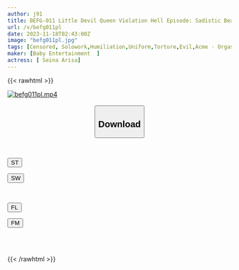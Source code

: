 ```yaml
---
author: j91
title: BEFG-011 Little Devil Queen Violation Hell Episode: Sadistic Beautiful Girl Torture! Disgraceful And Humiliating Two-hole Toying Alice Oto
url: /v/befg011pl
date: 2023-11-18T02:43:00Z
image: "befg011pl.jpg"
tags: [Censored, Solowork,Humiliation,Uniform,Torture,Evil,Acme · Orgasm]
maker: [Baby Entertainment  ]
actress: [ Seina Arisa]
---
```



{{< rawhtml >}}

<div class="video" data-videoid="kDrrwpLD7OHOxJr">
    <a href="javascript:;">
        <img src="/v/befg011pl/befg011pl.jpg" width="WIDTH" height="HEIGHT" alt="befg011pl.mp4" loading="lazy">
    </a>
</div>

<script type="text/javascript" src="https://j91.asia/asset/on-demand-st.js"></script>

<br>
  <link rel="stylesheet" href="https://j91.asia/asset/bs5.css">
  
  <center>
  <button class="btn btn-primary" type="button" data-bs-toggle="collapse" data-bs-target=".multi-collapse" aria-expanded="false" aria-controls="multiCollapseExample1 multiCollapseExample2"><h2>Download</h2></button></center>
</p>
<div class="row">
  <div class="col">
    <div class="collapse multi-collapse" id="multiCollapseExample1">
      <div class="card card-body">
	      	      <br>
<div class="buttons">  
<p><a href="https://streamtape.to/v/kDrrwpLD7OHOxJr" target="_blank"><button class="btn-hover color-3"><i class="fa fa-download"></i> ST</button></a></p>
<p><a href="https://flaswish.com/2ksm7638672s" target="_blank"><button class="btn-hover color-2"><i class="fa fa-download"></i> SW</button></a></p></div>
    </div>
  </div>
</div>
  <div class="col">
    <div class="collapse multi-collapse" id="multiCollapseExample2">
      <div class="card card-body">
	      <br>
<div class="buttons">
<p><a href="https://filelions.site/f/8hfxfv1t0dz2" target="_blank"><button class="btn-hover color-9"><i class="fa fa-download"></i> FL</button></a></p>
<p><a href="javascript:;" target="_blank"><button class="btn-hover color-8"><i class="fa fa-download"></i> FM</button></a></p></div>
<br><br>
      </div>
    </div>
  </div>
</div>

{{< /rawhtml >}}